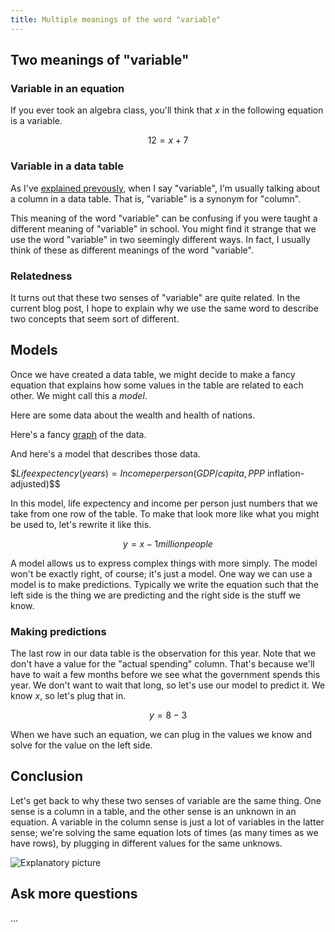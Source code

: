 ```yaml
---
title: Multiple meanings of the word "variable"
---
```

## Two meanings of "variable"

### Variable in an equation
If you ever took an algebra class, you'll think that
*x* in the following equation is a variable.

$$12 = x + 7$$

### Variable in a data table
As I've [explained prevously](/!/table-words), when I say "variable",
I'm usually talking about a column in a data table. That is, "variable"
is a synonym for "column".

This meaning of the word "variable" can be confusing if you were taught
a different meaning of "variable" in school. You might find it strange that
we use the word "variable" in two seemingly different ways. In fact,
I usually think of these as different meanings of the word "variable".

### Relatedness
It turns out that these two senses of "variable" are quite related.
In the current blog post, I hope to explain why we use the same word to
describe two concepts that seem sort of different.

## Models
Once we have created a data table, we might decide to make a fancy equation that
explains how some values in the table are related to each other. We might call
this a *model*.

Here are some data about the wealth and health of nations.

Here's a fancy [graph](http://www.gapminder.org/world/#$majorMode=chart$is;shi=t;ly=2003;lb=f;il=t;fs=11;al=30;stl=t;st=t;nsl=t;se=t$wst;tts=C$ts;sp=5.59290322580644;ti=2012$zpv;v=0$inc_x;mmid=XCOORDS;iid=phAwcNAVuyj1jiMAkmq1iMg;by=ind$inc_y;mmid=YCOORDS;iid=phAwcNAVuyj2tPLxKvvnNPA;by=ind$inc_s;uniValue=8.21;iid=phAwcNAVuyj0XOoBL_n5tAQ;by=ind$inc_c;uniValue=255;gid=CATID0;by=grp$map_x;scale=log;dataMin=283;dataMax=110808$map_y;scale=lin;dataMin=18;dataMax=87$map_s;sma=49;smi=2.65$cd;bd=0$inds=;example=75)
of the data.

And here's a model that describes those data.

$$Life expectency (years) = Income per person (GDP/capita, PPP$ inflation-adjusted)$$

In this model, life expectency and income per person
just numbers that we take from one row of the table.
To make that look more like what you might be used to, let's
rewrite it like this.

$$y = x - 1 million people$$

A model allows us to express complex things with more simply.
The model won't be exactly right, of course; it's just a model.
One way we can use a model is to make predictions. Typically we
write the equation such that the left side is the thing we are
predicting and the right side is the stuff we know.

### Making predictions
The last row in our data table is the observation for this year.
Note that we don't have a value for the "actual spending" column.
That's because we'll have to wait a few months before we see what
the government spends this year. We don't want to wait that long,
so let's use our model to predict it. We know *x*, so let's plug
that in.

<!-- maybe switch this for something simpler, like inmates in jail next month -->

$$y = 8 - 3 $$

When we have such an equation, we can plug in the values we know
and solve for the value on the left side.

## Conclusion
Let's get back to why these two senses of variable are the same
thing. One sense is a column in a table, and the other sense is
an unknown in an equation. A variable in the column sense is just
a lot of variables in the latter sense; we're solving the same
equation lots of times (as many times as we have rows), by
plugging in different values for the same unknows.

![Explanatory picture]()

## Ask more questions
...
